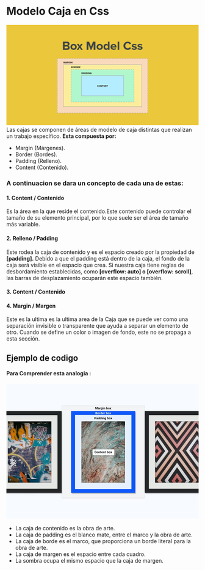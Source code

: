 
# Modelo Caja en Css
![modelocaja](/Parcial1/ModeloCaja/MDC.jpg)
Las cajas se componen de áreas de modelo de caja distintas que realizan un trabajo específico.
**Esta compuesta por:**
- Margin (Márgenes). 
- Border (Bordes). 
- Padding (Relleno). 
- Content (Contenido). 

### A continuacion se dara un concepto de cada una de estas:

#### 1. Content / Contenido

 Es la área en la que reside el contenido.Este contenido puede controlar el tamaño de su elemento principal, por lo que suele ser el área de tamaño más variable.
 #### 2. Relleno / Padding

  Este rodea la caja de contenido y es el espacio creado por la propiedad de **[padding].** Debido a que el padding está dentro de la caja, el fondo de la caja será visible en el espacio que crea. Si nuestra caja tiene reglas de desbordamiento establecidas, como **[overflow: auto] o [overflow: scroll]**, las barras de desplazamiento ocuparán este espacio también.

 #### 3. Content / Contenido

#### 4. Margin / Margen

Este es la ultima es la ultima area de la Caja que se puede ver como una separación invisible o transparente que ayuda a separar un elemento de otro. Cuando se define un color o imagen de fondo, este no se propaga a esta sección.



## Ejemplo de codigo

#### Para Comprender esta analogia :
![ejemplo1.1](/Parcial1/ModeloCaja/EjMDC.png)
- La caja de contenido es la obra de arte.
- La caja de padding es el blanco mate, entre el marco y la obra de arte.
- La caja de borde es el marco, que proporciona un borde literal para la obra de arte.
- La caja de margen es el espacio entre cada cuadro.
- La sombra ocupa el mismo espacio que la caja de margen.
